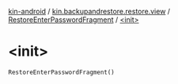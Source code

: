 [kin-android](../../index.md) / [kin.backupandrestore.restore.view](../index.md) / [RestoreEnterPasswordFragment](index.md) / [&lt;init&gt;](./-init-.md)

# &lt;init&gt;

`RestoreEnterPasswordFragment()`